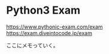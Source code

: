 # Python3 Exam

https://www.pythonic-exam.com/exam  
https://exam.diveintocode.jp/exam  

ここにメモっていく。
